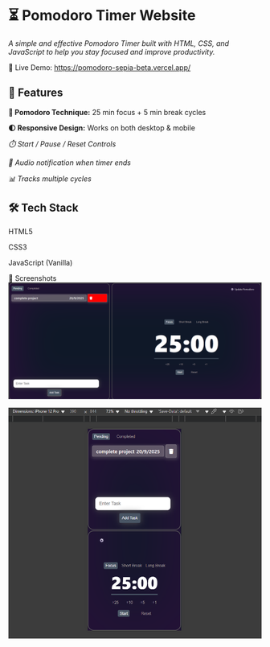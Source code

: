 # ⏳ Pomodoro Timer Website

*A simple and effective Pomodoro Timer built with HTML, CSS, and JavaScript to help you stay focused and improve productivity.*

🔗 Live Demo: https://pomodoro-sepia-beta.vercel.app/


## 🚀 Features

**🎯 Pomodoro Technique:** 25 min focus + 5 min break cycles

**🌓 Responsive Design:** Works on both desktop & mobile

*⏱️ Start / Pause / Reset Controls*

*🔔 Audio notification when timer ends*

*📊 Tracks multiple cycles*

## 🛠️ Tech Stack

HTML5

CSS3

JavaScript (Vanilla)

📸 Screenshots
![Desktop Screenshot](./Private/dekstop.png)

![Mobile Screenshot](./Private/mobile.png)

